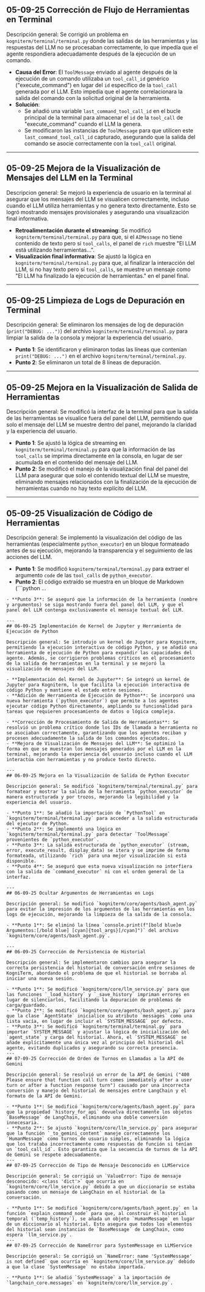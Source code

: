 ## 05-09-25 Corrección de Flujo de Herramientas en Terminal

Descripción general: Se corrigió un problema en `kogniterm/terminal/terminal.py` donde las salidas de las herramientas y las respuestas del LLM no se procesaban correctamente, lo que impedía que el agente respondiera adecuadamente después de la ejecución de un comando.

- **Causa del Error**: El `ToolMessage` enviado al agente después de la ejecución de un comando utilizaba un `tool_call_id` genérico ("execute_command") en lugar del `id` específico de la `tool_call` generada por el LLM. Esto impedía que el agente correlacionara la salida del comando con la solicitud original de la herramienta.
- **Solución**:
    - Se añadió una variable `last_command_tool_call_id` en el bucle principal de la terminal para almacenar el `id` de la `tool_call` de "execute_command" cuando el LLM la genera.
    - Se modificaron las instancias de `ToolMessage` para que utilicen este `last_command_tool_call_id` capturado, asegurando que la salida del comando se asocie correctamente con la `tool_call` original.

---
## 05-09-25 Mejora de la Visualización de Mensajes del LLM en la Terminal
Descripcion general: Se mejoró la experiencia de usuario en la terminal al asegurar que los mensajes del LLM se visualicen correctamente, incluso cuando el LLM utiliza herramientas y no genera texto directamente. Esto se logró mostrando mensajes provisionales y asegurando una visualización final informativa.

- **Retroalimentación durante el streaming**: Se modificó `kogniterm/terminal/terminal.py` para que, si el `AIMessage` no tiene contenido de texto pero sí `tool_calls`, el panel de `rich` muestre "El LLM está utilizando herramientas...".
- **Visualización final informativa**: Se ajustó la lógica en `kogniterm/terminal/terminal.py` para que, al finalizar la interacción del LLM, si no hay texto pero sí `tool_calls`, se muestre un mensaje como "El LLM ha finalizado la ejecución de herramientas." en el panel final.

---
## 05-09-25 Limpieza de Logs de Depuración en Terminal

Descripción general: Se eliminaron los mensajes de log de depuración (`print("DEBUG: ...")`) del archivo `kogniterm/terminal/terminal.py` para limpiar la salida de la consola y mejorar la experiencia del usuario.

- **Punto 1**: Se identificaron y eliminaron todas las líneas que contenían `print("DEBUG: ...")` en el archivo `kogniterm/terminal/terminal.py`.
- **Punto 2**: Se eliminaron un total de 8 líneas de depuración.

---
## 05-09-25 Mejora en la Visualización de Salida de Herramientas

Descripción general: Se modificó la interfaz de la terminal para que la salida de las herramientas se visualice fuera del panel del LLM, permitiendo que solo el mensaje del LLM se muestre dentro del panel, mejorando la claridad y la experiencia del usuario.

- **Punto 1**: Se ajustó la lógica de streaming en `kogniterm/terminal/terminal.py` para que la información de las `tool_calls` se imprima directamente en la consola, en lugar de ser acumulada en el contenido del mensaje del LLM.
- **Punto 2**: Se modificó el manejo de la visualización final del panel del LLM para asegurar que solo el contenido textual del LLM se muestre, eliminando mensajes relacionados con la finalización de la ejecución de herramientas cuando no hay texto explícito del LLM.

---
## 05-09-25 Visualización de Código de Herramientas

Descripción general: Se implementó la visualización del código de las herramientas (especialmente `python_executor`) en un bloque formateado antes de su ejecución, mejorando la transparencia y el seguimiento de las acciones del LLM.

- **Punto 1**: Se modificó `kogniterm/terminal/terminal.py` para extraer el argumento `code` de las `tool_calls` de `python_executor`.
- **Punto 2**: El código extraído se muestra en un bloque de Markdown (```python
...
```) directamente en la consola, antes de la ejecución de la herramienta.
- **Punto 3**: Se aseguró que la información de la herramienta (nombre y argumentos) se siga mostrando fuera del panel del LLM, y que el panel del LLM contenga exclusivamente el mensaje textual del LLM.

---
## 06-09-25 Implementación de Kernel de Jupyter y Herramienta de Ejecución de Python

Descripción general: Se introdujo un kernel de Jupyter para Kogniterm, permitiendo la ejecución interactiva de código Python, y se añadió una herramienta de ejecución de Python para expandir las capacidades del agente. Además, se corrigieron problemas críticos en el procesamiento de la salida de herramientas en la terminal y se mejoró la visualización de mensajes del LLM.

- **Implementación del Kernel de Jupyter**: Se integró un kernel de Jupyter para Kogniterm, lo que facilita la ejecución interactiva de código Python y mantiene el estado entre sesiones.
- **Adición de Herramienta de Ejecución de Python**: Se incorporó una nueva herramienta (`python_executor`) que permite a los agentes ejecutar código Python directamente, ampliando su funcionalidad para tareas que requieren procesamiento de datos o lógica compleja.

- **Corrección de Procesamiento de Salida de Herramientas**: Se resolvió un problema crítico donde los IDs de llamada a herramienta no se asociaban correctamente, garantizando que los agentes reciban y procesen adecuadamente la salida de los comandos ejecutados.
- **Mejora de Visualización de Mensajes del LLM**: Se optimizó la forma en que se muestran los mensajes generados por el LLM en la terminal, mejorando la experiencia del usuario incluso cuando el LLM interactúa con herramientas y no produce texto directo.

---
## 06-09-25 Mejora en la Visualización de Salida de Python Executor

Descripción general: Se modificó `kogniterm/terminal/terminal.py` para formatear y mostrar la salida de la herramienta `python_executor` de manera estructurada y por trozos, mejorando la legibilidad y la experiencia del usuario.

- **Punto 1**: Se añadió la importación de `PythonTool` en `kogniterm/terminal/terminal.py` para acceder a la salida estructurada del ejecutor de Python.
- **Punto 2**: Se implementó una lógica en `kogniterm/terminal/terminal.py` para detectar `ToolMessage` provenientes de `python_executor`.
- **Punto 3**: La salida estructurada de `python_executor` (stream, error, execute_result, display_data) se itera y se imprime de forma formateada, utilizando `rich` para una mejor visualización si está disponible.
- **Punto 4**: Se aseguró que esta nueva visualización no interfiera con la salida de `command_executor` ni con el orden general de la interfaz.

---
## 06-09-25 Ocultar Argumentos de Herramientas en Logs

Descripción general: Se modificó `kogniterm/core/agents/bash_agent.py` para evitar la impresión de los argumentos de las herramientas en los logs de ejecución, mejorando la limpieza de la salida de la consola.

- **Punto 1**: Se eliminó la línea `console.print(f"[bold blue]⚙️ Argumentos:[/bold blue] [cyan]{tool_args}[/cyan]")` del archivo `kogniterm/core/agents/bash_agent.py`.

---
## 06-09-25 Corrección de Persistencia de Historial

Descripción general: Se implementaron cambios para asegurar la correcta persistencia del historial de conversación entre sesiones de KogniTerm, abordando el problema de que el historial se borraba al iniciar una nueva sesión.

- **Punto 1**: Se modificó `kogniterm/core/llm_service.py` para que las funciones `_load_history` y `_save_history` impriman errores en lugar de silenciarlos, facilitando la depuración de problemas de carga/guardado.
- **Punto 2**: Se modificó `kogniterm/core/agents/bash_agent.py` para que la clase `AgentState` inicialice su atributo `messages` como una lista vacía, en lugar de incluir el `SYSTEM_MESSAGE` por defecto.
- **Punto 3**: Se modificó `kogniterm/terminal/terminal.py` para importar `SYSTEM_MESSAGE` y ajustar la lógica de inicialización del `agent_state` y carga del historial. Ahora, el `SYSTEM_MESSAGE` se añade explícitamente una única vez al principio del historial del agente, evitando duplicados y asegurando su correcta presencia.
---
## 07-09-25 Corrección de Orden de Turnos en Llamadas a la API de Gemini

Descripción general: Se resolvió un error de la API de Gemini ("400 Please ensure that function call turn comes immediately after a user turn or after a function response turn") causado por una incorrecta conversión y manejo del historial de mensajes entre LangChain y el formato de la API de Gemini.

- **Punto 1**: Se modificó `kogniterm/core/agents/bash_agent.py` para que la propiedad `history_for_api` devuelva directamente los objetos `BaseMessage` de LangChain, eliminando una doble conversión innecesaria.
- **Punto 2**: Se ajustó `kogniterm/core/llm_service.py` para asegurar que la función `_to_gemini_content` maneje correctamente los `HumanMessage` como turnos de usuario simples, eliminando la lógica que los trataba incorrectamente como respuestas de función si tenían un `tool_call_id`. Esto garantiza que la secuencia de turnos de la API de Gemini se respete adecuadamente.
---
## 07-09-25 Corrección de Tipo de Mensaje Desconocido en LLMService

Descripción general: Se corrigió un `ValueError: Tipo de mensaje desconocido: <class 'dict'>` que ocurría en `kogniterm/core/llm_service.py` debido a que un diccionario se estaba pasando como un mensaje de LangChain en el historial de la conversación.

- **Punto 1**: Se modificó `kogniterm/core/agents/bash_agent.py` en la función `explain_command_node` para que, al construir el historial temporal (`temp_history`), se añada un objeto `HumanMessage` en lugar de un diccionario al historial. Esto asegura que todos los elementos del historial sean instancias de `BaseMessage` de LangChain, como espera `llm_service.py`.
---
## 07-09-25 Corrección de NameError para SystemMessage en LLMService

Descripción general: Se corrigió un `NameError: name 'SystemMessage' is not defined` que ocurría en `kogniterm/core/llm_service.py` debido a que la clase `SystemMessage` no estaba importada.

- **Punto 1**: Se añadió `SystemMessage` a la importación de `langchain_core.messages` en `kogniterm/core/llm_service.py`.
